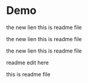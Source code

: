 # Demo

the new lien 
this is readme file


the new lien 
this is readme file


the new lien 
this is readme file

readme edit here

this is readme file
